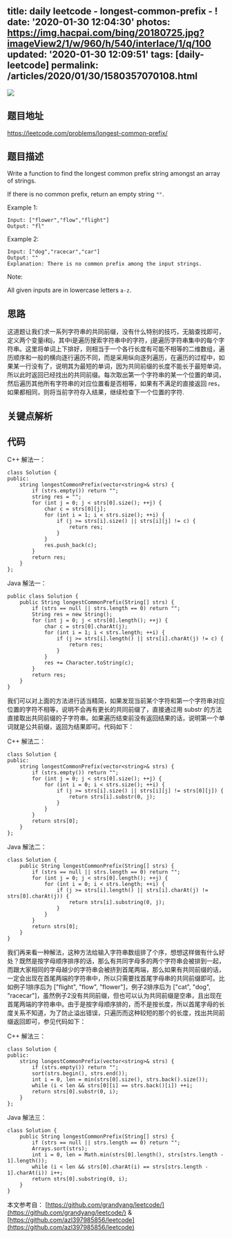 title: daily leetcode - longest-common-prefix - !
date: '2020-01-30 12:04:30'
photos: https://img.hacpai.com/bing/20180725.jpg?imageView2/1/w/960/h/540/interlace/1/q/100
updated: '2020-01-30 12:09:51'
tags: [daily-leetcode]
permalink: /articles/2020/01/30/1580357070108.html
---
![](https://img.hacpai.com/bing/20180725.jpg?imageView2/1/w/960/h/540/interlace/1/q/100)

## 题目地址
https://leetcode.com/problems/longest-common-prefix/
## 题目描述
Write a function to find the longest common prefix string amongst an array of strings.

If there is no common prefix, return an empty string `""`.

Example 1:

```
Input: ["flower","flow","flight"]
Output: "fl"

```

Example 2:

```
Input: ["dog","racecar","car"]
Output: ""
Explanation: There is no common prefix among the input strings.

```

Note:

All given inputs are in lowercase letters `a-z`.
## 思路
这道题让我们求一系列字符串的共同前缀，没有什么特别的技巧，无脑查找即可，定义两个变量i和j，其中i是遍历搜索字符串中的字符，j是遍历字符串集中的每个字符串。这里将单词上下排好，则相当于一个各行长度有可能不相等的二维数组，遍历顺序和一般的横向逐行遍历不同，而是采用纵向逐列遍历，在遍历的过程中，如果某一行没有了，说明其为最短的单词，因为共同前缀的长度不能长于最短单词，所以此时返回已经找出的共同前缀。每次取出第一个字符串的某一个位置的单词，然后遍历其他所有字符串的对应位置看是否相等，如果有不满足的直接返回 res，如果都相同，则将当前字符存入结果，继续检查下一个位置的字符.
## 关键点解析

## 代码
C++ 解法一：

```
class Solution {
public:
    string longestCommonPrefix(vector<string>& strs) {
        if (strs.empty()) return "";
        string res = "";
        for (int j = 0; j < strs[0].size(); ++j) {
            char c = strs[0][j];
            for (int i = 1; i < strs.size(); ++i) {
                if (j >= strs[i].size() || strs[i][j] != c) {
                    return res;
                }
            }
            res.push_back(c);
        }
        return res;
    }
};

```

 

Java 解法一：

```
public class Solution {
    public String longestCommonPrefix(String[] strs) {
        if (strs == null || strs.length == 0) return "";
        String res = new String();
        for (int j = 0; j < strs[0].length(); ++j) {
            char c = strs[0].charAt(j);
            for (int i = 1; i < strs.length; ++i) {
                if (j >= strs[i].length() || strs[i].charAt(j) != c) {
                    return res;
                }
            }
            res += Character.toString(c);
        }
        return res;
    }
}

```

 

我们可以对上面的方法进行适当精简，如果发现当前某个字符和第一个字符串对应位置的字符不相等，说明不会再有更长的共同前缀了，直接通过用 substr 的方法直接取出共同前缀的子字符串。如果遍历结束前没有返回结果的话，说明第一个单词就是公共前缀，返回为结果即可。代码如下：

 

C++ 解法二：

```
class Solution {
public:
    string longestCommonPrefix(vector<string>& strs) {
        if (strs.empty()) return "";
        for (int j = 0; j < strs[0].size(); ++j) {
            for (int i = 0; i < strs.size(); ++i) {
                if (j >= strs[i].size() || strs[i][j] != strs[0][j]) {
                    return strs[i].substr(0, j);
                }
            }
        }
        return strs[0];
    }
};

```

 

Java 解法二：

```
class Solution {
    public String longestCommonPrefix(String[] strs) {
        if (strs == null || strs.length == 0) return "";
        for (int j = 0; j < strs[0].length(); ++j) {
            for (int i = 0; i < strs.length; ++i) {
                if (j >= strs[i].length() || strs[i].charAt(j) != strs[0].charAt(j)) {
                    return strs[i].substring(0, j); 
                }   
            }
        }
        return strs[0];
    }
}

```

 

我们再来看一种解法，这种方法给输入字符串数组排了个序，想想这样做有什么好处？既然是按字母顺序排序的话，那么有共同字母多的两个字符串会被排到一起，而跟大家相同的字母越少的字符串会被挤到首尾两端，那么如果有共同前缀的话，一定会出现在首尾两端的字符串中，所以只需要找首尾字母串的共同前缀即可。比如例子1排序后为 ["flight", "flow", "flower"]，例子2排序后为 ["cat", "dog", "racecar"]，虽然例子2没有共同前缀，但也可以认为共同前缀是空串，且出现在首尾两端的字符串中。由于是按字母顺序排的，而不是按长度，所以首尾字母的长度关系不知道，为了防止溢出错误，只遍历而这种较短的那个的长度，找出共同前缀返回即可，参见代码如下：

 

C++ 解法三：

```
class Solution {
public:
    string longestCommonPrefix(vector<string>& strs) {
        if (strs.empty()) return "";
        sort(strs.begin(), strs.end());
        int i = 0, len = min(strs[0].size(), strs.back().size());
        while (i < len && strs[0][i] == strs.back()[i]) ++i;
        return strs[0].substr(0, i);
    }
};

```

 

Java 解法三：

```
class Solution {
    public String longestCommonPrefix(String[] strs) {
        if (strs == null || strs.length == 0) return "";
        Arrays.sort(strs);
        int i = 0, len = Math.min(strs[0].length(), strs[strs.length - 1].length());
        while (i < len && strs[0].charAt(i) == strs[strs.length - 1].charAt(i)) i++;
        return strs[0].substring(0, i);
    }
}
```
本文参考自：
[https://github.com/grandyang/leetcode/](https://github.com/grandyang/leetcode/)  & 
[https://github.com/azl397985856/leetcode](https://github.com/azl397985856/leetcode)
